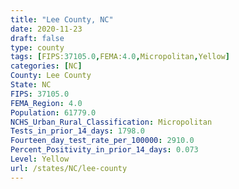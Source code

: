 ```yaml
---
title: "Lee County, NC"
date: 2020-11-23
draft: false
type: county
tags: [FIPS:37105.0,FEMA:4.0,Micropolitan,Yellow]
categories: [NC]
County: Lee County
State: NC
FIPS: 37105.0
FEMA_Region: 4.0
Population: 61779.0
NCHS_Urban_Rural_Classification: Micropolitan
Tests_in_prior_14_days: 1798.0
Fourteen_day_test_rate_per_100000: 2910.0
Percent_Positivity_in_prior_14_days: 0.073
Level: Yellow
url: /states/NC/lee-county
---
```



